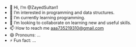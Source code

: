 - 👋 Hi, I’m @ZayedSultan1
- 👀 I’m interested in programming and data structures.
- 🌱 I’m currently learning programming. 
- 💞️ I’m looking to collaborate on learning new and useful skills.
- 📫 How to reach me aaa735219310@gmail.com 
- 😄 Pronouns: ...
- ⚡ Fun fact: ...

<!---
ZayedSultan1/ZayedSultan1 is a ✨ special ✨ repository because its `README.md` (this file) appears on your GitHub profile.
You can click the Preview link to take a look at your changes.
--->
